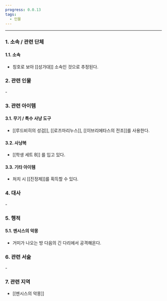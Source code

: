 ```yaml
---
progress: 0.0.13
tags:
  - 인물
---
```

---
### 1. 소속 / 관련 단체
#### 1.1. 소속
- 칭호로 보아 [[성가대]] 소속인 것으로 추정된다.
### 2. 관련 인물
\-
### 3. 관련 아이템
#### 3.1. 무기 / 특수 사냥 도구
- [[루드비히의 성검]], [[로즈마리누스]], [[이브리에타스의 전조]]를 사용한다.
#### 3.2. 사냥복 
- [[학생 세트 B]] 를 입고 있다.
#### 3.3. 기타 아이템
- 처치 시 [[진정제]]를 획득할 수 있다.
### 4. 대사
\-
### 5. 행적
#### 5.1. 멘시스의 악몽
- 거미가 나오는 방 다음의 긴 다리에서 공격해온다.

### 6. 관련 서술
\-
### 7. 관련 지역
- [[멘시스의 악몽]]
